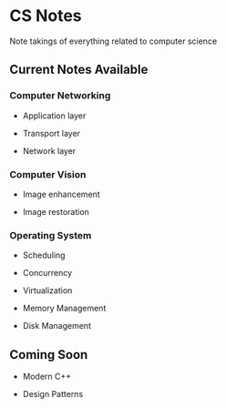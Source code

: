 # CS Notes
Note takings of everything related to computer science

## Current Notes Available

### Computer Networking 

* Application layer

* Transport layer

* Network layer

### Computer Vision

* Image enhancement

* Image restoration

### Operating System

* Scheduling

* Concurrency

* Virtualization

* Memory Management

* Disk Management

## Coming Soon

- Modern C++ 

- Design Patterns 
